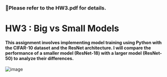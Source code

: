 ### 📌Please refer to the HW3.pdf for details.

# **HW3 : Big vs Small Models**  

  #### This assignment involves implementing model training using Python with the CIFAR-10 dataset and the ResNet architecture. I will compare the performance of a smaller model (ResNet-18) with a larger model (ResNet-50) to analyze their differences.

![image](https://github.com/user-attachments/assets/efe8591f-8e76-4e8f-a31a-71a8316f7526)


